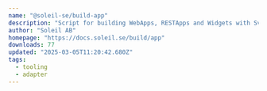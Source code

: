 ```yaml
---
name: "@soleil-se/build-app"
description: "Script for building WebApps, RESTApps and Widgets with Svelte in Sitevision."
author: "Soleil AB"
homepage: "https://docs.soleil.se/build/app"
downloads: 77
updated: "2025-03-05T11:20:42.680Z"
tags: 
  - tooling
  - adapter
---
```

